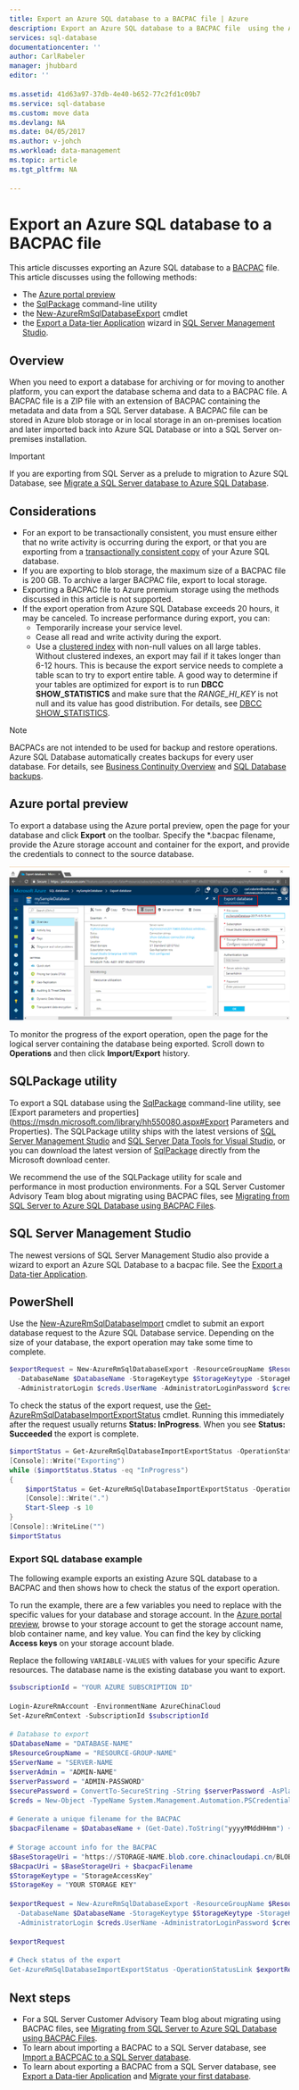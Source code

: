 ```yaml
---
title: Export an Azure SQL database to a BACPAC file | Azure
description: Export an Azure SQL database to a BACPAC file  using the Azure portal preview
services: sql-database
documentationcenter: ''
author: CarlRabeler
manager: jhubbard
editor: ''

ms.assetid: 41d63a97-37db-4e40-b652-77c2fd1c09b7
ms.service: sql-database
ms.custom: move data
ms.devlang: NA
ms.date: 04/05/2017
ms.author: v-johch
ms.workload: data-management
ms.topic: article
ms.tgt_pltfrm: NA

---
```

# Export an Azure SQL database to a BACPAC file

This article discusses exporting an Azure SQL database to a [BACPAC](https://msdn.microsoft.com/library/ee210546.aspx#Anchor_4) file. This article discusses using the following methods:
- The [Azure portal preview](https://portal.azure.cn)
- the [SqlPackage](https://msdn.microsoft.com/library/hh550080.aspx) command-line utility
- the [New-AzureRmSqlDatabaseExport](https://docs.microsoft.com/powershell/resourcemanager/azurerm.sql/v2.7.0/new-azurermsqldatabaseexport) cmdlet
- the [Export a Data-tier Application](https://docs.microsoft.com/sql/relational-databases/data-tier-applications/export-a-data-tier-application) wizard in [SQL Server Management Studio](https://msdn.microsoft.com/library/ms174173.aspx).




## Overview

When you need to export a database for archiving or for moving to another platform, you can export the database schema and data to a BACPAC file. A BACPAC file is a ZIP file with an extension of BACPAC containing the metadata and data from a SQL Server database. A BACPAC file can be stored in Azure blob storage or in local storage in an on-premises location and later imported back into Azure SQL Database or into a SQL Server on-premises installation. 

> [!IMPORTANT]
> If you are exporting from SQL Server as a prelude to migration to Azure SQL Database, see [Migrate a SQL Server database to Azure SQL Database](sql-database-cloud-migrate.md).
> 

## Considerations

* For an export to be transactionally consistent, you must ensure either that no write activity is occurring during the export, or that you are exporting from a [transactionally consistent copy](sql-database-copy.md) of your Azure SQL database.
* If you are exporting to blob storage, the maximum size of a BACPAC file is 200 GB. To archive a larger BACPAC file, export to local storage.
* Exporting a BACPAC file to Azure premium storage using the methods discussed in this article is not supported.
* If the export operation from Azure SQL Database exceeds 20 hours, it may be canceled. To increase performance during export, you can:
  * Temporarily increase your service level.
  * Cease all read and write activity during the export.
  * Use a [clustered index](https://msdn.microsoft.com/library/ms190457.aspx) with non-null values on all large tables. Without clustered indexes, an export may fail if it takes longer than 6-12 hours. This is because the export service needs to complete a table scan to try to export entire table. A good way to determine if your tables are optimized for export is to run **DBCC SHOW_STATISTICS** and make sure that the *RANGE_HI_KEY* is not null and its value has good distribution. For details, see [DBCC SHOW_STATISTICS](https://msdn.microsoft.com/library/ms174384.aspx).

> [!NOTE]
> BACPACs are not intended to be used for backup and restore operations. Azure SQL Database automatically creates backups for every user database. For details, see [Business Continuity Overview](sql-database-business-continuity.md) and [SQL Database backups](sql-database-automated-backups.md).  
> 

## Azure portal preview

To export a database using the Azure portal preview, open the page for your database and click **Export** on the toolbar. Specify the *.bacpac filename, provide the Azure storage account and container for the export, and provide the credentials to connect to the source database.  

   ![Database export](./media/sql-database-export/database-export.png)

To monitor the progress of the export operation, open the page for the logical server containing the database being exported. Scroll down to **Operations** and then click **Import/Export** history.

## SQLPackage utility

To export a SQL database using the [SqlPackage](https://msdn.microsoft.com/library/hh550080.aspx) command-line utility, see [Export parameters and properties](https://msdn.microsoft.com/library/hh550080.aspx#Export Parameters and Properties). The SQLPackage utility ships with the latest versions of [SQL Server Management Studio](https://msdn.microsoft.com/library/mt238290.aspx) and [SQL Server Data Tools for Visual Studio](https://msdn.microsoft.com/library/mt204009.aspx), or you can download the latest version of [SqlPackage](https://www.microsoft.com/download/details.aspx?id=53876) directly from the Microsoft download center.

We recommend the use of the SQLPackage utility for scale and performance in most production environments. For a SQL Server Customer Advisory Team blog about migrating using BACPAC files, see [Migrating from SQL Server to Azure SQL Database using BACPAC Files](https://blogs.msdn.microsoft.com/sqlcat/2016/10/20/migrating-from-sql-server-to-azure-sql-database-using-bacpac-files/).

## SQL Server Management Studio

The newest versions of SQL Server Management Studio also provide a wizard to export an Azure SQL Database to a bacpac file. See the [Export a Data-tier Application](https://docs.microsoft.com/sql/relational-databases/data-tier-applications/export-a-data-tier-application).

## PowerShell

Use the [New-AzureRmSqlDatabaseImport](https://docs.microsoft.com/powershell/resourcemanager/azurerm.sql/v2.7.0/new-azurermsqldatabaseexport) cmdlet to submit an export database request to the Azure SQL Database service. Depending on the size of your database, the export operation may take some time to complete.

 ```powershell
 $exportRequest = New-AzureRmSqlDatabaseExport -ResourceGroupName $ResourceGroupName -ServerName $ServerName `
   -DatabaseName $DatabaseName -StorageKeytype $StorageKeytype -StorageKey $StorageKey -StorageUri $BacpacUri `
   -AdministratorLogin $creds.UserName -AdministratorLoginPassword $creds.Password
 ```

To check the status of the export request, use the [Get-AzureRmSqlDatabaseImportExportStatus](https://docs.microsoft.com/powershell/resourcemanager/azurerm.sql/v2.7.0/get-azurermsqldatabaseimportexportstatus) cmdlet. Running this immediately after the request usually returns **Status: InProgress**. When you see **Status: Succeeded** the export is complete.

```powershell
$importStatus = Get-AzureRmSqlDatabaseImportExportStatus -OperationStatusLink $importRequest.OperationStatusLink
[Console]::Write("Exporting")
while ($importStatus.Status -eq "InProgress")
{
    $importStatus = Get-AzureRmSqlDatabaseImportExportStatus -OperationStatusLink $importRequest.OperationStatusLink
    [Console]::Write(".")
    Start-Sleep -s 10
}
[Console]::WriteLine("")
$importStatus
```

### Export SQL database example
The following example exports an existing Azure SQL database to a BACPAC and then shows how to check the status of the export operation.

To run the example, there are a few variables you need to replace with the specific values for your database and storage account. In the [Azure portal preview](https://portal.azure.cn), browse to your storage account to get the storage account name, blob container name, and key value. You can find the key by clicking **Access keys** on your storage account blade.

Replace the following `VARIABLE-VALUES` with values for your specific Azure resources. The database name is the existing database you want to export.

```powershell
$subscriptionId = "YOUR AZURE SUBSCRIPTION ID"

Login-AzureRmAccount -EnvironmentName AzureChinaCloud
Set-AzureRmContext -SubscriptionId $subscriptionId

# Database to export
$DatabaseName = "DATABASE-NAME"
$ResourceGroupName = "RESOURCE-GROUP-NAME"
$ServerName = "SERVER-NAME
$serverAdmin = "ADMIN-NAME"
$serverPassword = "ADMIN-PASSWORD" 
$securePassword = ConvertTo-SecureString -String $serverPassword -AsPlainText -Force
$creds = New-Object -TypeName System.Management.Automation.PSCredential -ArgumentList $serverAdmin, $securePassword

# Generate a unique filename for the BACPAC
$bacpacFilename = $DatabaseName + (Get-Date).ToString("yyyyMMddHHmm") + ".bacpac"

# Storage account info for the BACPAC
$BaseStorageUri = "https://STORAGE-NAME.blob.core.chinacloudapi.cn/BLOB-CONTAINER-NAME/"
$BacpacUri = $BaseStorageUri + $bacpacFilename
$StorageKeytype = "StorageAccessKey"
$StorageKey = "YOUR STORAGE KEY"

$exportRequest = New-AzureRmSqlDatabaseExport -ResourceGroupName $ResourceGroupName -ServerName $ServerName `
  -DatabaseName $DatabaseName -StorageKeytype $StorageKeytype -StorageKey $StorageKey -StorageUri $BacpacUri `
  -AdministratorLogin $creds.UserName -AdministratorLoginPassword $creds.Password

$exportRequest

# Check status of the export
Get-AzureRmSqlDatabaseImportExportStatus -OperationStatusLink $exportRequest.OperationStatusLink
```

## Next steps

* For a SQL Server Customer Advisory Team blog about migrating using BACPAC files, see [Migrating from SQL Server to Azure SQL Database using BACPAC Files](https://blogs.msdn.microsoft.com/sqlcat/2016/10/20/migrating-from-sql-server-to-azure-sql-database-using-bacpac-files/).
* To learn about importing a BACPAC to a SQL Server database, see [Import a BACPCAC to a SQL Server database](https://msdn.microsoft.com/library/hh710052.aspx).
* To learn about exporting a BACPAC from a SQL Server database, see [Export a Data-tier Application](https://docs.microsoft.com/sql/relational-databases/data-tier-applications/export-a-data-tier-application) and [Migrate your first database](sql-database-migrate-your-sql-server-database.md).
